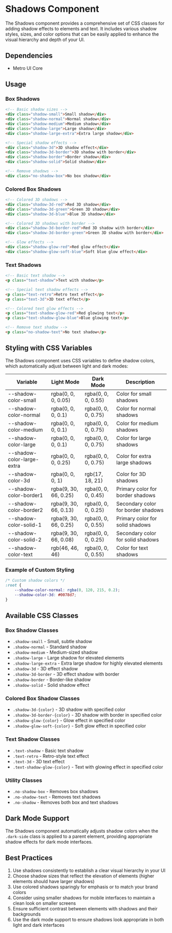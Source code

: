 # Shadows Component

The Shadows component provides a comprehensive set of CSS classes for adding shadow effects to elements and text. It includes various shadow styles, sizes, and color options that can be easily applied to enhance the visual hierarchy and depth of your UI.

## Dependencies

- Metro UI Core

## Usage

### Box Shadows

```html
<!-- Basic shadow sizes -->
<div class="shadow-small">Small shadow</div>
<div class="shadow-normal">Normal shadow</div>
<div class="shadow-medium">Medium shadow</div>
<div class="shadow-large">Large shadow</div>
<div class="shadow-large-extra">Extra large shadow</div>

<!-- Special shadow effects -->
<div class="shadow-3d">3D shadow effect</div>
<div class="shadow-3d-border">3D shadow with border</div>
<div class="shadow-border">Border shadow</div>
<div class="shadow-solid">Solid shadow</div>

<!-- Remove shadows -->
<div class="no-shadow-box">No box shadow</div>
```

### Colored Box Shadows

```html
<!-- Colored 3D shadows -->
<div class="shadow-3d-red">Red 3D shadow</div>
<div class="shadow-3d-green">Green 3D shadow</div>
<div class="shadow-3d-blue">Blue 3D shadow</div>

<!-- Colored 3D shadows with border -->
<div class="shadow-3d-border-red">Red 3D shadow with border</div>
<div class="shadow-3d-border-green">Green 3D shadow with border</div>

<!-- Glow effects -->
<div class="shadow-glow-red">Red glow effect</div>
<div class="shadow-glow-soft-blue">Soft blue glow effect</div>
```

### Text Shadows

```html
<!-- Basic text shadow -->
<p class="text-shadow">Text with shadow</p>

<!-- Special text shadow effects -->
<p class="text-retro">Retro text effect</p>
<p class="text-3d">3D text effect</p>

<!-- Colored text glow effects -->
<p class="text-shadow-glow-red">Red glowing text</p>
<p class="text-shadow-glow-blue">Blue glowing text</p>

<!-- Remove text shadow -->
<p class="no-shadow-text">No text shadow</p>
```

## Styling with CSS Variables

The Shadows component uses CSS variables to define shadow colors, which automatically adjust between light and dark modes:

| Variable | Light Mode | Dark Mode | Description |
| -------- | ---------- | --------- | ----------- |
| --shadow-color-small | rgba(0, 0, 0, 0.05) | rgba(0, 0, 0, 0.55) | Color for small shadows |
| --shadow-color-normal | rgba(0, 0, 0, 0.1) | rgba(0, 0, 0, 0.75) | Color for normal shadows |
| --shadow-color-medium | rgba(0, 0, 0, 0.1) | rgba(0, 0, 0, 0.75) | Color for medium shadows |
| --shadow-color-large | rgba(0, 0, 0, 0.1) | rgba(0, 0, 0, 0.75) | Color for large shadows |
| --shadow-color-large-extra | rgba(0, 0, 0, 0.25) | rgba(0, 0, 0, 0.75) | Color for extra large shadows |
| --shadow-color-3d | rgba(0, 0, 0, 1) | rgb(17, 18, 21) | Color for 3D shadows |
| --shadow-color-border1 | rgba(9, 30, 66, 0.25) | rgba(0, 0, 0, 0.45) | Primary color for border shadows |
| --shadow-color-border2 | rgba(9, 30, 66, 0.13) | rgba(0, 0, 0, 0.25) | Secondary color for border shadows |
| --shadow-color-solid-1 | rgba(9, 30, 66, 0.25) | rgba(0, 0, 0, 0.55) | Primary color for solid shadows |
| --shadow-color-solid-2 | rgba(9, 30, 66, 0.08) | rgba(0, 0, 0, 0.25) | Secondary color for solid shadows |
| --shadow-color-text | rgb(46, 46, 46) | rgba(0, 0, 0, 0.55) | Color for text shadows |

### Example of Custom Styling

```css
/* Custom shadow colors */
:root {
    --shadow-color-normal: rgba(0, 120, 215, 0.2);
    --shadow-color-3d: #0078d7;
}
```

## Available CSS Classes

### Box Shadow Classes
- `.shadow-small` - Small, subtle shadow
- `.shadow-normal` - Standard shadow
- `.shadow-medium` - Medium-sized shadow
- `.shadow-large` - Large shadow for elevated elements
- `.shadow-large-extra` - Extra large shadow for highly elevated elements
- `.shadow-3d` - 3D effect shadow
- `.shadow-3d-border` - 3D effect shadow with border
- `.shadow-border` - Border-like shadow
- `.shadow-solid` - Solid shadow effect

### Colored Box Shadow Classes
- `.shadow-3d-{color}` - 3D shadow with specified color
- `.shadow-3d-border-{color}` - 3D shadow with border in specified color
- `.shadow-glow-{color}` - Glow effect in specified color
- `.shadow-glow-soft-{color}` - Soft glow effect in specified color

### Text Shadow Classes
- `.text-shadow` - Basic text shadow
- `.text-retro` - Retro-style text effect
- `.text-3d` - 3D text effect
- `.text-shadow-glow-{color}` - Text with glowing effect in specified color

### Utility Classes
- `.no-shadow-box` - Removes box shadows
- `.no-shadow-text` - Removes text shadows
- `.no-shadow` - Removes both box and text shadows

## Dark Mode Support

The Shadows component automatically adjusts shadow colors when the `.dark-side` class is applied to a parent element, providing appropriate shadow effects for dark mode interfaces.

## Best Practices

1. Use shadows consistently to establish a clear visual hierarchy in your UI
2. Choose shadow sizes that reflect the elevation of elements (higher elements should have larger shadows)
3. Use colored shadows sparingly for emphasis or to match your brand colors
4. Consider using smaller shadows for mobile interfaces to maintain a clean look on smaller screens
5. Ensure sufficient contrast between elements with shadows and their backgrounds
6. Use the dark mode support to ensure shadows look appropriate in both light and dark interfaces